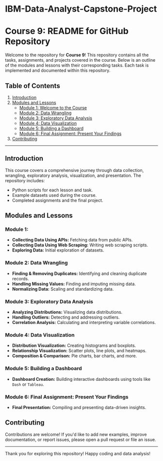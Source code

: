 # IBM-Data-Analyst-Capstone-Project
# Course 9: README for GitHub Repository

Welcome to the repository for **Course 9**! This repository contains all the tasks, assignments, and projects covered in the course. Below is an outline of the modules and lessons with their corresponding tasks. Each task is implemented and documented within this repository.

## Table of Contents
1. [Introduction](#introduction)
2. [Modules and Lessons](#modules-and-lessons)
   - [Module 1: Welcome to the Course](#module-1-welcome-to-the-course)
   - [Module 2: Data Wrangling](#module-2-data-wrangling)
   - [Module 3: Exploratory Data Analysis](#module-3-exploratory-data-analysis)
   - [Module 4: Data Visualization](#module-4-data-visualization)
   - [Module 5: Building a Dashboard](#module-5-building-a-dashboard)
   - [Module 6: Final Assignment: Present Your Findings](#module-6-final-assignment-present-your-findings)
3. [Contributing](#contributing)

---

## Introduction
This course covers a comprehensive journey through data collection, wrangling, exploratory analysis, visualization, and presentation. The repository includes:
- Python scripts for each lesson and task.
- Example datasets used during the course.
- Completed assignments and the final project.

## Modules and Lessons
### Module 1: 
- **Collecting Data Using APIs:** Fetching data from public APIs.
- **Collecting Data Using Web Scraping:** Writing web scraping scripts.
- **Exploring Data:** Initial exploration of datasets.

### Module 2: Data Wrangling
- **Finding & Removing Duplicates:** Identifying and cleaning duplicate records.
- **Handling Missing Values:** Finding and imputing missing data.
- **Normalizing Data:** Scaling and standardizing data.

### Module 3: Exploratory Data Analysis
- **Analyzing Distributions:** Visualizing data distributions.
- **Handling Outliers:** Detecting and addressing outliers.
- **Correlation Analysis:** Calculating and interpreting variable correlations.

### Module 4: Data Visualization
- **Distribution Visualization:** Creating histograms and boxplots.
- **Relationship Visualization:** Scatter plots, line plots, and heatmaps.
- **Composition & Comparison:** Pie charts, bar charts, and more.

### Module 5: Building a Dashboard
- **Dashboard Creation:** Building interactive dashboards using tools like `Dash` or `Tableau`.

### Module 6: Final Assignment: Present Your Findings
- **Final Presentation:** Compiling and presenting data-driven insights.

## Contributing
Contributions are welcome! If you'd like to add new examples, improve documentation, or report issues, please open a pull request or file an issue.

---

Thank you for exploring this repository! Happy coding and data analysis!


